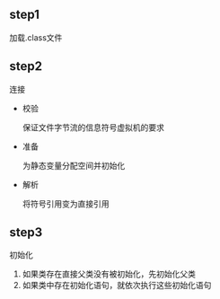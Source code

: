 ## step1

加载.class文件

## step2

连接

- 校验

    保证文件字节流的信息符号虚拟机的要求

- 准备

    为静态变量分配空间并初始化

- 解析

    将符号引用变为直接引用

## step3

初始化

1. 如果类存在直接父类没有被初始化，先初始化父类
2. 如果类中存在初始化语句，就依次执行这些初始化语句


